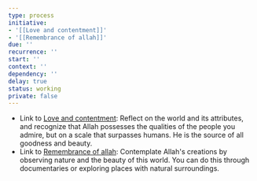 ```yaml
---
type: process
initiative:
- '[[Love and contentment]]'
- '[[Remembrance of allah]]'
due: ''
recurrence: ''
start: ''
context: ''
dependency: ''
delay: true
status: working
private: false
---
```


* Link to [Love and contentment](docs/sidebar1/Initiatives/good%20traits/Love%20and%20contentment.md): Reflect on the world and its attributes, and recognize that Allah possesses the qualities of the people you admire, but on a scale that surpasses humans. He is the source of all goodness and beauty.
* Link to [Remembrance of allah](docs/sidebar1/Initiatives/worship/Remembrance%20of%20allah.md): Contemplate Allah's creations by observing nature and the beauty of this world. You can do this through documentaries or exploring places with natural surroundings.
